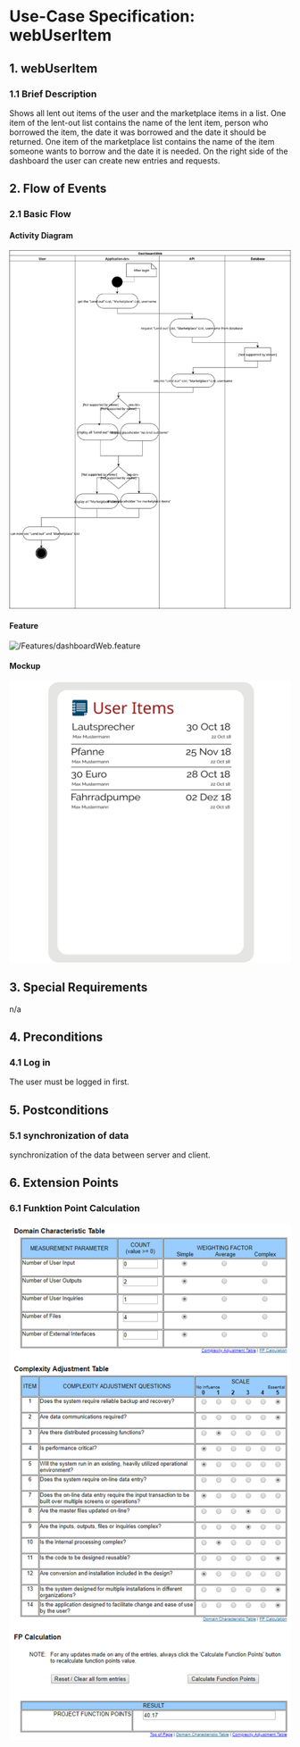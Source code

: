 # Use-Case Specification: webUserItem


## 1.                  webUserItem

### 1.1               Brief Description
Shows all lent out items of the user and the marketplace items in a list. One item of the lent-out list contains the name of the lent item, person who borrowed the item, the date it was borrowed and the date it should be returned. One item of the marketplace list contains the name of the item someone wants to borrow and the date it is needed. On the right side of the dashboard the user can create new entries and requests.


## 2.                  Flow of Events

### 2.1               Basic Flow

#### Activity Diagram
![Alt-Text](DahboardWebDiagram.svg)
#### Feature
![/Features/dashboardWeb.feature](../../Features/dashboardWeb.feature)
#### Mockup
![Alt-Text](webUserItemsMockup.svg)
	
## 3.                  Special Requirements
n/a


## 4.                  Preconditions

### 4.1               Log in
 The user must be logged in first.
 
 
## 5.                  Postconditions

### 5.1               synchronization of data
synchronization of the data between server and client.


## 6.                  Extension Points
### 6.1 Funktion Point Calculation
![Alt-Text](webUserItemFPCalc.png)


